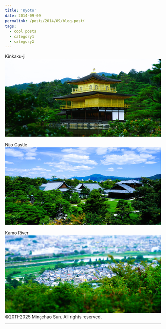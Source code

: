 ```yaml
---
title: 'Kyoto'
date: 2014-09-09
permalink: /posts/2014/09/blog-post/
tags:
  - cool posts
  - category1
  - category2
---
```


Kinkaku-ji<br/><img src='/images/2014090901.JPG'><br/>

Nijo Castle<br/><img src='/images/2014090902.JPG'><br/>

Kamo River<br/><img src='/images/2014090903.JPG'><br/>
©2011-2025 Mingchao Sun. All rights reserved.

------

